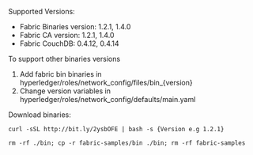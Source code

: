 Supported Versions:
* Fabric Binaries version: 1.2.1, 1.4.0
* Fabric CA version: 1.2.1, 1.4.0
* Fabric CouchDB: 0.4.12, 0.4.14

To support other binaries versions
1. Add fabric bin binaries in hyperledger/roles/network_config/files/bin_{version}
2. Change version variables in hyperledger/roles/network_config/defaults/main.yaml

Download binaries:

`curl -sSL http://bit.ly/2ysbOFE | bash -s {Version e.g 1.2.1}`

`rm -rf ./bin; cp -r fabric-samples/bin ./bin; rm -rf fabric-samples`